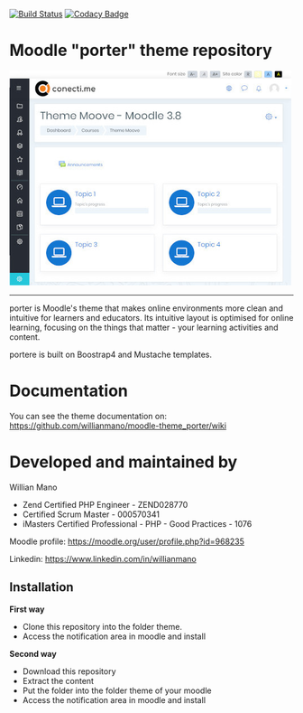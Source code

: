 [![Build Status](https://travis-ci.org/willianmano/moodle-theme_porter.svg?branch=master)](https://travis-ci.org/willianmano/moodle-theme_porter)
[![Codacy Badge](https://api.codacy.com/project/badge/Grade/e1c12730e50b4e479dc9a65dbeff6671)](https://www.codacy.com/app/willianmanoaraujo/moodle-theme_porter?utm_source=github.com&amp;utm_medium=referral&amp;utm_content=willianmano/moodle-theme_porter&amp;utm_campaign=Badge_Grade)

Moodle "porter" theme repository
===============================

![screenshot](pix/screenshot.jpg "porter Screenshot")

---------

porter is Moodle's theme that makes online environments more clean and intuitive for learners and educators. Its intuitive layout is optimised for online learning, focusing on the things that matter - your learning activities and content.

portere is built on Boostrap4 and Mustache templates.

Documentation
=============

You can see the theme documentation on: https://github.com/willianmano/moodle-theme_porter/wiki

Developed and maintained by
===========================
Willian Mano
 - Zend Certified PHP Engineer - ZEND028770
 - Certified Scrum Master - 000570341
 - iMasters Certified Professional - PHP - Good Practices - 1076

Moodle profile: https://moodle.org/user/profile.php?id=968235

Linkedin: https://www.linkedin.com/in/willianmano

Installation
------------

**First way**

- Clone this repository into the folder theme.
- Access the notification area in moodle and install

**Second way**

- Download this repository
- Extract the content
- Put the folder into the folder theme of your moodle
- Access the notification area in moodle and install

